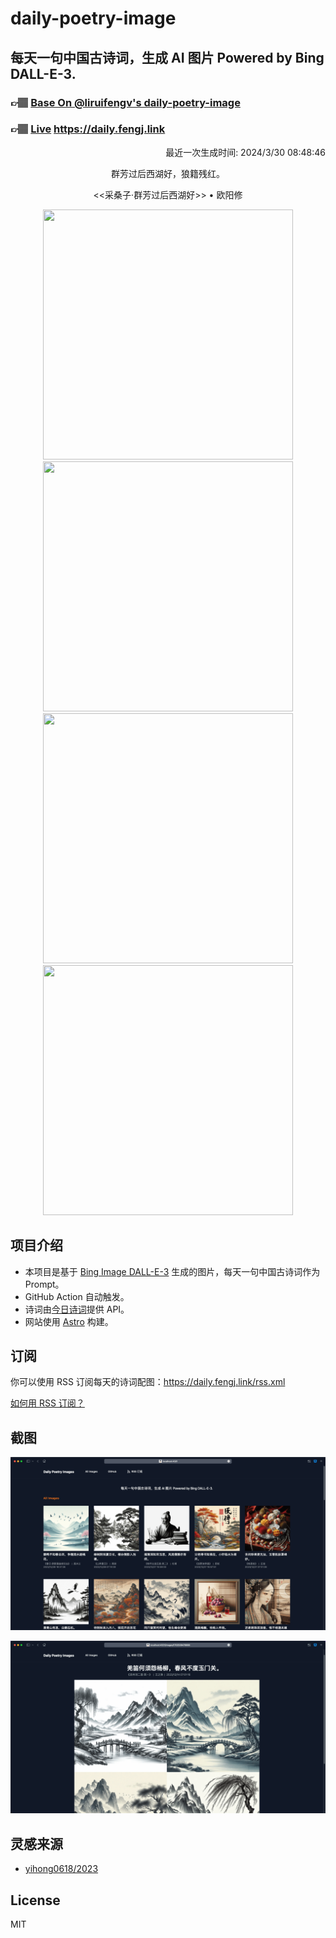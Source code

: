 
# daily-poetry-image

## 每天一句中国古诗词，生成 AI 图片 Powered by Bing DALL-E-3.

### 👉🏽 [Base On @liruifengv's daily-poetry-image](https://github.com/liruifengv/daily-poetry-image)

### 👉🏽 [Live](https://daily.fengj.link) https://daily.fengj.link

<p align="right">
  最近一次生成时间: 2024/3/30 08:48:46
</p>
<p align="center">
群芳过后西湖好，狼籍残红。
</p>
<p align="center">
<<采桑子·群芳过后西湖好>> • 欧阳修
</p>
<p align="center">
<img src="https://tse1.mm.bing.net/th/id/OIG1.JfIVvh8Ixhf2xV2JJTln" height="400" width="400" />
<img src="https://tse3.mm.bing.net/th/id/OIG1.9LMCJu7D0ezD9V526YsN" height="400" width="400" />
<img src="https://tse4.mm.bing.net/th/id/OIG1.0_80JbtTcXrfEgYFKDoh" height="400" width="400" />
<img src="https://tse3.mm.bing.net/th/id/OIG1.p874wCOV_jgk9u70dWoz" height="400" width="400" />
</p>

## 项目介绍

-   本项目是基于 [Bing Image DALL-E-3](https://www.bing.com/images/create) 生成的图片，每天一句中国古诗词作为 Prompt。
-   GitHub Action 自动触发。
-   诗词由[今日诗词](https://www.jinrishici.com/)提供 API。
-   网站使用 [Astro](https://astro.build) 构建。

## 订阅

你可以使用 RSS 订阅每天的诗词配图：https://daily.fengj.link/rss.xml

[如何用 RSS 订阅？](https://zhuanlan.zhihu.com/p/55026716)

## 截图

![图片列表](./screenshots/Snipaste_2023-12-28_21-00-26.png)

![图片详情](./screenshots/Snipaste_2023-12-28_21-00-53.png)

## 灵感来源

-   [yihong0618/2023](https://github.com/yihong0618/2023)

## License

MIT
